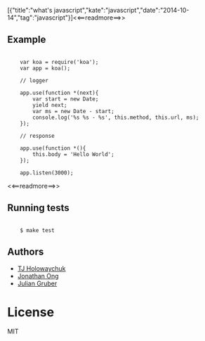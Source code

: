 [{"title":"what's javascript","kate":"javascript","date":"2014-10-14","tag":"javascript"}]<<==readmore==>>


## Example

```

	var koa = require('koa');
	var app = koa();

	// logger

	app.use(function *(next){
		var start = new Date;
		yield next;
		var ms = new Date - start;
		console.log('%s %s - %s', this.method, this.url, ms);
	});

	// response

	app.use(function *(){
		this.body = 'Hello World';
	});

	app.listen(3000);
```
<<==readmore==>>

## Running tests

```

	$ make test
```

## Authors

  - [TJ Holowaychuk](https://github.com/visionmedia)
  - [Jonathan Ong](https://github.com/jonathanong)
  - [Julian Gruber](https://github.com/juliangruber)

# License

  MIT

[npm-image]: https://img.shields.io/npm/v/koa.svg?style=flat
[npm-url]: https://npmjs.org/package/koa
[travis-image]: https://img.shields.io/travis/koajs/koa.svg?style=flat
[travis-url]: https://travis-ci.org/koajs/koa
[coveralls-image]: https://img.shields.io/coveralls/koajs/koa.svg?style=flat
[coveralls-url]: https://coveralls.io/r/koajs/koa?branch=master

